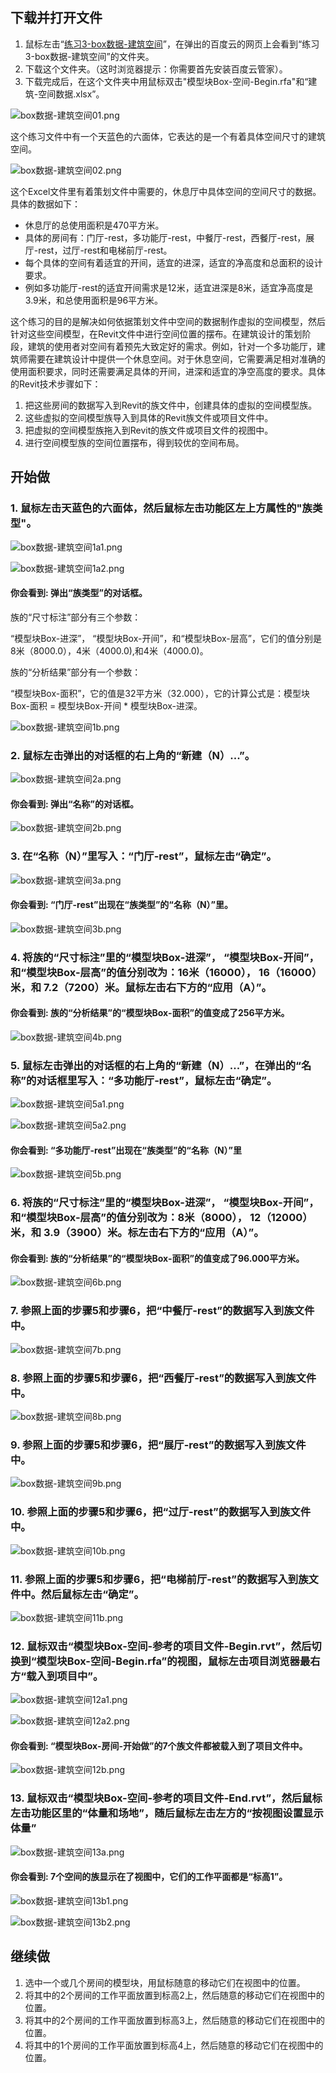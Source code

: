 ## 下载并打开文件

1. 鼠标左击“[练习3-box数据-建筑空间](http://pan.baidu.com/s/1dDYyyDN)”，在弹出的百度云的网页上会看到“练习3-box数据-建筑空间”的文件夹。
2. 下载这个文件夹。（这时浏览器提示：你需要首先安装百度云管家）。
3. 下载完成后，在这个文件夹中用鼠标双击"模型块Box-空间-Begin.rfa"和“建筑-空间数据.xlsx”。

![box数据-建筑空间01.png](/images/box数据-建筑空间/box数据-建筑空间01.png)

这个练习文件中有一个天蓝色的六面体，它表达的是一个有着具体空间尺寸的建筑空间。

![box数据-建筑空间02.png](/images/box数据-建筑空间/box数据-建筑空间02.png)

这个Excel文件里有着策划文件中需要的，休息厅中具体空间的空间尺寸的数据。具体的数据如下：

- 休息厅的总使用面积是470平方米。
- 具体的房间有：门厅-rest，多功能厅-rest，中餐厅-rest，西餐厅-rest，展厅-rest，过厅-rest和电梯前厅-rest。
- 每个具体的空间有着适宜的开间，适宜的进深，适宜的净高度和总面积的设计要求。
- 例如多功能厅-rest的适宜开间需求是12米，适宜进深是8米，适宜净高度是3.9米，和总使用面积是96平方米。

这个练习的目的是解决如何依据策划文件中空间的数据制作虚拟的空间模型，然后针对这些空间模型，在Revit文件中进行空间位置的摆布。在建筑设计的策划阶段，建筑的使用者对空间有着预先大致定好的需求。例如，针对一个多功能厅，建筑师需要在建筑设计中提供一个休息空间。对于休息空间，它需要满足相对准确的使用面积要求，同时还需要满足具体的开间，进深和适宜的净空高度的要求。具体的Revit技术步骤如下：

1. 把这些房间的数据写入到Revit的族文件中，创建具体的虚拟的空间模型族。
2. 这些虚拟的空间模型族导入到具体的Revit族文件或项目文件中。
3. 把虚拟的空间模型族拖入到Revit的族文件或项目文件的视图中。
4. 进行空间模型族的空间位置摆布，得到较优的空间布局。

## 开始做

### 1. 鼠标左击天蓝色的六面体，然后鼠标左击功能区左上方属性的"族类型"。

![box数据-建筑空间1a1.png](/images/box数据-建筑空间/box数据-建筑空间1a1.png)

![box数据-建筑空间1a2.png](/images/box数据-建筑空间/box数据-建筑空间1a2.png)

#### 你会看到: 弹出“族类型”的对话框。

族的“尺寸标注”部分有三个参数：

“模型块Box-进深”， “模型块Box-开间”，和“模型块Box-层高”，它们的值分别是8米（8000.0），4米（4000.0),和4米（4000.0)。

族的“分析结果”部分有一个参数：

“模型块Box-面积”，它的值是32平方米（32.000），它的计算公式是：模型块Box-面积 = 模型块Box-开间 * 模型块Box-进深。

![box数据-建筑空间1b.png](/images/box数据-建筑空间/box数据-建筑空间1b.png)

### 2. 鼠标左击弹出的对话框的右上角的“新建（N）...”。

![box数据-建筑空间2a.png](/images/box数据-建筑空间/box数据-建筑空间2a.png)

#### 你会看到: 弹出“名称”的对话框。

![box数据-建筑空间2b.png](/images/box数据-建筑空间/box数据-建筑空间2b.png)

### 3. 在“名称（N）”里写入：“门厅-rest”，鼠标左击“确定”。

![box数据-建筑空间3a.png](/images/box数据-建筑空间/box数据-建筑空间3a.png)

#### 你会看到: “门厅-rest”出现在“族类型”的“名称（N）”里。

![box数据-建筑空间3b.png](/images/box数据-建筑空间/box数据-建筑空间3b.png)

### 4. 将族的“尺寸标注”里的“模型块Box-进深”， “模型块Box-开间”，和“模型块Box-层高”的值分别改为：16米（16000）， 16（16000）米，和 7.2（7200）米。鼠标左击右下方的“应用（A）”。

#### 你会看到: 族的“分析结果”的“模型块Box-面积”的值变成了256平方米。

![box数据-建筑空间4b.png](/images/box数据-建筑空间/box数据-建筑空间4b.png)

### 5. 鼠标左击弹出的对话框的右上角的“新建（N）...”，在弹出的“名称”的对话框里写入：“多功能厅-rest”，鼠标左击“确定”。

![box数据-建筑空间5a1.png](/images/box数据-建筑空间/box数据-建筑空间5a1.png)

![box数据-建筑空间5a2.png](/images/box数据-建筑空间/box数据-建筑空间5a2.png)

#### 你会看到: “多功能厅-rest”出现在“族类型”的“名称（N）”里

![box数据-建筑空间5b.png](/images/box数据-建筑空间/box数据-建筑空间5b.png)

### 6. 将族的“尺寸标注”里的“模型块Box-进深”， “模型块Box-开间”，和“模型块Box-层高”的值分别改为：8米（8000）， 12（12000）米，和 3.9（3900）米。标左击右下方的“应用（A）”。

#### 你会看到: 族的“分析结果”的“模型块Box-面积”的值变成了96.000平方米。

![box数据-建筑空间6b.png](/images/box数据-建筑空间/box数据-建筑空间6b.png)

### 7. 参照上面的步骤5和步骤6，把“中餐厅-rest”的数据写入到族文件中。

![box数据-建筑空间7b.png](/images/box数据-建筑空间/box数据-建筑空间7b.png)

### 8. 参照上面的步骤5和步骤6，把“西餐厅-rest”的数据写入到族文件中。

![box数据-建筑空间8b.png](/images/box数据-建筑空间/box数据-建筑空间8b.png)

### 9. 参照上面的步骤5和步骤6，把“展厅-rest”的数据写入到族文件中。

![box数据-建筑空间9b.png](/images/box数据-建筑空间/box数据-建筑空间9b.png)

### 10. 参照上面的步骤5和步骤6，把“过厅-rest”的数据写入到族文件中。

![box数据-建筑空间10b.png](/images/box数据-建筑空间/box数据-建筑空间10b.png)

### 11. 参照上面的步骤5和步骤6，把“电梯前厅-rest”的数据写入到族文件中。然后鼠标左击“确定”。

![box数据-建筑空间11b.png](/images/box数据-建筑空间/box数据-建筑空间11b.png)

### 12. 鼠标双击“模型块Box-空间-参考的项目文件-Begin.rvt”，然后切换到“模型块Box-空间-Begin.rfa”的视图，鼠标左击项目浏览器最右方“载入到项目中”。

![box数据-建筑空间12a1.png](/images/box数据-建筑空间/box数据-建筑空间12a1.png)

![box数据-建筑空间12a2.png](/images/box数据-建筑空间/box数据-建筑空间12a2.png)

#### 你会看到: “模型块Box-房间-开始做”的7个族文件都被载入到了项目文件中。

![box数据-建筑空间12b.png](/images/box数据-建筑空间/box数据-建筑空间12b.png)

### 13. 鼠标双击“模型块Box-空间-参考的项目文件-End.rvt”，然后鼠标左击功能区里的“体量和场地”，随后鼠标左击左方的“按视图设置显示体量”

![box数据-建筑空间13a.png](/images/box数据-建筑空间/box数据-建筑空间13a.png)

#### 你会看到: 7个空间的族显示在了视图中，它们的工作平面都是“标高1”。

![box数据-建筑空间13b1.png](/images/box数据-建筑空间/box数据-建筑空间13b1.png)

![box数据-建筑空间13b2.png](/images/box数据-建筑空间/box数据-建筑空间13b2.png)

## 继续做

1. 选中一个或几个房间的模型块，用鼠标随意的移动它们在视图中的位置。
2. 将其中的2个房间的工作平面放置到标高2上，然后随意的移动它们在视图中的位置。
3. 将其中的2个房间的工作平面放置到标高3上，然后随意的移动它们在视图中的位置。	
4. 将其中的1个房间的工作平面放置到标高4上，然后随意的移动它们在视图中的位置。
